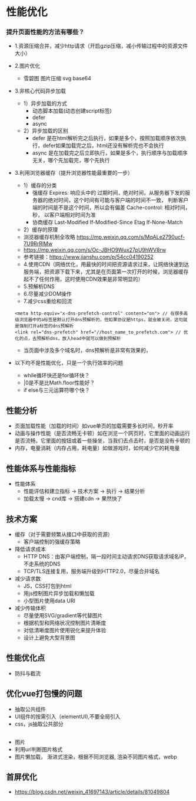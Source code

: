 # 性能优化

### 提升页面性能的方法有哪些？
  - 1.资源压缩合并，减少http请求（开启gzip压缩，减小传输过程中的资源文件大小）
  - 2.图片优化
    - 雪碧图 图片压缩 svg base64
  - 3.非核心代码异步加载
    - 1）异步加载的方式
      - 动态脚本加载(动态创建script标签)
      - defer
      - async
    - 2）异步加载的区别
      - defer 是在html解析完之后执行，如果是多个，按照加载顺序依次执行，defer如果加载完之后，html还没有解析完也不会执行
      - async 是在加载完之后立即执行，如果是多个，执行顺序与加载顺序无关，哪个先加载完，哪个先执行
- 3.利用浏览器缓存（提升浏览器性能最重要的一步）
    - 1）缓存的分类
      - 强缓存
      Expires: 响应头中的 过期时间，绝对时间，从服务器下发的服务器的绝对时间，这个时间有可能与客户端的时间不一致， 判断客户端的时间是不是这个时间，所以会有偏差
      Cache-control: 相对时间，秒， 以客户端相对时间为准
      - 协商缓存
      Last-Modified  If-Modified-Since
      Etag If-None-Match
    - 2）缓存的原理
    - 浏览器缓存机制全攻略 https://mp.weixin.qq.com/s/MqALe2790ucf-7U9RrRlMw
    - https://mp.weixin.qq.com/s/Oc-JBHO9Wux27pU9hWV8rw
    - 参考链接：https://www.jianshu.com/p/54cc04190252
  - 4.使用CDN（网络优化，用最快的时间把资源请求过来，让网络快速到达服务端，把资源下载下来，尤其是在页面第一次打开的时候，浏览器缓存起不了任何作用，这时使用CDN效果是非常明显的）
  - 5.预解析DNS 
  - 6.尽量减少DOM操作
  - 7.减少css重绘和回流
    
  ```
  <meta http-equiv="x-dns-prefetch-control" content="on"> // 在很多高级浏览器中的a标签是默认打开dns预解析的，但如果协议是https，就会被关闭，这句就是强制打开a标签的dns预解析
  <link rel="dns-prefetch" href="//host_name_to_prefetch.com"> // 优化的点，去预解析dns，放入head中就可以做到预解析
  ```
  - 当页面中涉及多个域名时，dns预解析是非常有效果的，


- 以下均不是性能优化，只是一个执行效率的问题
  - while循环快还是for循环快？
  - |0是不是比Math.floor性能好？
  - if else与三元运算符哪个快？

## 性能分析
- 页面加载性能（加载的时间）如vue单页的加载需要多长时间，秒开率
- 动画与操作性能（是否流畅无卡顿）如在浏览一个网页时，它里面的动画运行是否流畅，它里面的按钮或着一些操坐，当我们去点击时，是否是没有卡顿的
- 内存，电量消耗（内存占用，耗电量）如做游戏时，如何减少它的耗电量

## 性能体系与性能指标
- 性能体系
  - 性能评估和建立指标 -> 技术方案 -> 执行 -> 结果分析 
  - 加载太慢 -> cnd库 -> 搭建cdn -> 果然快了

## 技术方案
- 缓存（对于需要频繁从接口中获取的资源）
  - 客户端控制的强缓存策略
- 降低请求成本
  - HTTP DNS：由客户端控制，隔一段时间主动请求DNS获取请求域名IP，不走系统的DNS
  - TCP/TLS连接复用，服务端升级到HTTP2.0，尽量合并域名
- 减少请求数
  - JS，CSS打包到html
  - 用js控制图片异步加载和懒加载
  - 小型图片使用data URI
- 减少传输体积
  - 尽量使用SVG/gradient等代替图片
  - 根据机型和网络状况控制图片清晰度
  - 对低清晰度图片使用锐化来提升体验
  - 设计上避免大型背景图

## 性能优化点
- 防抖与截流

## 优化vue打包慢的问题
- 抽取公共组件
- UI组件的按需引入（elementUI),不要全局引入
- css，js抽取公共部分


##
- 图片
- 利用url判断图片格式
- 图片懒加载， 渐进式渲染，根据不同浏览器, 渲染不同图片格式，webp
## 首屏优化
- https://blog.csdn.net/weixin_41697143/article/details/81049804